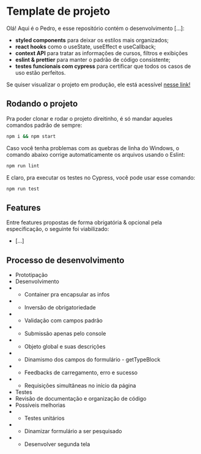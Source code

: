 # Template de projeto

Olá! Aqui é o Pedro, e esse repositório contém o desenvolvimento [...]:

- **styled components** para deixar os estilos mais organizados;
- **react hooks** como o useState, useEffect e useCallback;
- **context API** para tratar as informações de cursos, filtros e exibições
- **eslint & prettier** para manter o padrão de código consistente;
- **testes funcionais com cypress** para certificar que todos os casos de uso estão perfeitos.

Se quiser visualizar o projeto em produção, ele está acessível [nesse link!](https://google.com.br/)

## Rodando o projeto

Pra poder clonar e rodar o projeto direitinho, é só mandar aqueles comandos padrão de sempre:

```bash
npm i && npm start
```

Caso você tenha problemas com as quebras de linha do Windows, o comando abaixo corrige automaticamente os arquivos usando o Eslint:

```bash
npm run lint
```

E claro, pra executar os testes no Cypress, você pode usar esse comando:

```bash
npm run test
```

## Features

Entre features propostas de forma obrigatória & opcional pela especificação, o seguinte foi viabilizado:

- [...]

## Processo de desenvolvimento

- Prototipação
- Desenvolvimento
- - Container pra encapsular as infos
- - Inversão de obrigatoriedade
- - Validação com campos padrão
- - Submissão apenas pelo console
- - Objeto global e suas descrições
- - Dinamismo dos campos do formulário - getTypeBlock
- - Feedbacks de carregamento, erro e sucesso
- - Requisições simultâneas no início da página
- Testes
- Revisão de documentação e organização de código
- Possíveis melhorias
- - Testes unitários
- - Dinamizar formulário a ser pesquisado
- - Desenvolver segunda tela